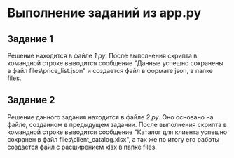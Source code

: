 # Выполнение заданий из app.py

## Задание 1

Решение находится в файле *1.py*. После выполнения скрипта в командной строке выводится сообщение "Данные успешно сохранены в файл files\price_list.json" и создается файл в формате json, в папке files.

## Задание 2

Решение данного задания находится в файле *2.py*. Оно основано на файле, созданном в предыдущем задании. После выполнения скрипта в командной строке выводится сообщение "Каталог для клиента успешно сохранен в файл files\client_catalog.xlsx", а так же по итогу его работы создается файл с расширением xlsx в папке files.
